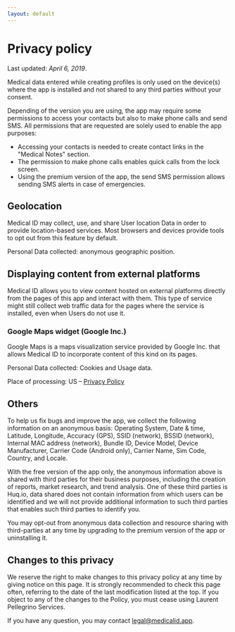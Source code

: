 ```yaml
---
layout: default
---
```

# Privacy policy

Last updated: _April 6, 2019_.

Medical data entered while creating profiles is only used on the device(s) where the app is installed and not shared to any third parties without your consent.

Depending of the version you are using, the app may require some permissions to access your contacts but also to make phone calls and send SMS. All permissions that are requested are solely used to enable the app purposes:

- Accessing your contacts is needed to create contact links in the "Medical Notes" section.
- The permission to make phone calls enables quick calls from the lock screen.
- Using the premium version of the app, the send SMS permission allows sending SMS alerts in case of emergencies.

## Geolocation

Medical ID may collect, use, and share User location Data in order to provide location-based services. Most browsers and devices provide tools to opt out from this feature by default.

Personal Data collected: anonymous geographic position.

## Displaying content from external platforms

Medical ID allows you to view content hosted on external platforms directly from the pages of this app and interact with them. This type of service might still collect web traffic data for the pages where the service is installed, even when Users do not use it.

### Google Maps widget (Google Inc.)

Google Maps is a maps visualization service provided by Google Inc. that allows Medical ID to incorporate content of this kind on its pages.

Personal Data collected: Cookies and Usage data.

Place of processing: US – [Privacy Policy](https://www.google.com/intl/en/policies/privacy/)

## Others

To help us fix bugs and improve the app, we collect the following information on an anonymous basis: Operating System, Date & time, Latitude, Longitude, Accuracy (GPS), SSID (network), BSSID (network), Internal MAC address (network), Bundle ID, Device Model, Device Manufacturer, Carrier Code (Android only), Carrier Name, Sim Code, Country, and Locale. 

With the free version of the app only, the anonymous information above is shared with third parties for their business purposes, including the creation of reports, market research, and trend analysis. One of these third parties is Huq.io, data shared does not contain information from which users can be identified and we will not provide additional information to such third parties that enables such third parties to identify you. 

You may opt-out from anonymous data collection and resource sharing with third-parties at any time by upgrading to the premium version of the app or uninstalling it.

## Changes to this privacy

We reserve the right to make changes to this privacy policy at any time by giving notice on this page. It is strongly recommended to check this page often, referring to the date of the last modification listed at the top. If you object to any of the changes to the Policy, you must cease using Laurent Pellegrino Services.

If you have any question, you may contact <a href="legal@medicalid.app">legal@medicalid.app</a>.
